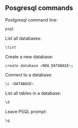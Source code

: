 ## Posgresql commands

Postgresql command line:
```bash
psql
```

List all databases:
```bash
\list
```

Create a new database:
```bash
create database <NEW_DATABASE>;
```

Connect to a database:
```bash
\c <DATABASE>
```

List all tables in a database:
```bash
\d
```

Leave PSQL prompt:
```bash
\q
```
